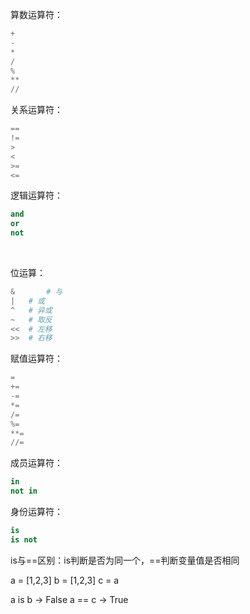 算数运算符：

```python
+   
-   
*   
/   
%   
**  
//
```



关系运算符：

```python
==  
!=  
>   
<   
>=  
<=
```



逻辑运算符：

```python
and		
or		
not
```

​	

位运算：   

```python
&		# 与 
|   # 或
^   # 异或
~   # 取反
<<  # 左移
>>	# 右移
```



赋值运算符：

```python
=   
+=  
-=  
*=  
/=  
%=  
**= 
//= 
```



成员运算符：

```python
in  
not in
```



身份运算符：

```python
is  
is not     
```

is与==区别：is判断是否为同一个，==判断变量值是否相同

a = [1,2,3] b = [1,2,3] c = a

a is b -> False a == c -> True

